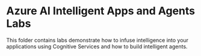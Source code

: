 # Azure AI Intelligent Apps and Agents Labs

This folder contains labs demonstrate how to infuse intelligence into your applications using Cognitive Services and how to build intelligent agents.




